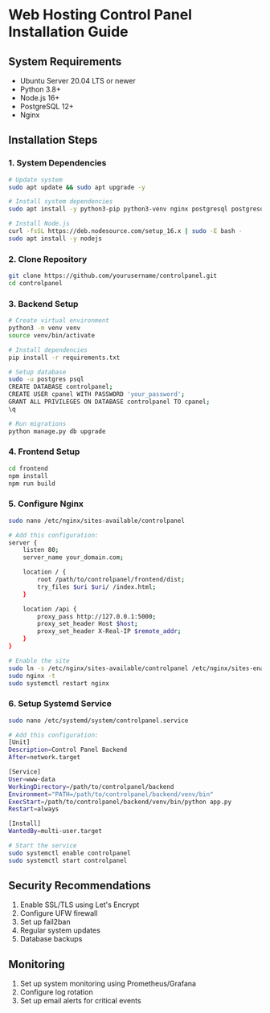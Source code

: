 # Web Hosting Control Panel Installation Guide

## System Requirements
- Ubuntu Server 20.04 LTS or newer
- Python 3.8+
- Node.js 16+
- PostgreSQL 12+
- Nginx

## Installation Steps

### 1. System Dependencies
```bash
# Update system
sudo apt update && sudo apt upgrade -y

# Install system dependencies
sudo apt install -y python3-pip python3-venv nginx postgresql postgresql-contrib

# Install Node.js
curl -fsSL https://deb.nodesource.com/setup_16.x | sudo -E bash -
sudo apt install -y nodejs
```

### 2. Clone Repository
```bash
git clone https://github.com/yourusername/controlpanel.git
cd controlpanel
```

### 3. Backend Setup
```bash
# Create virtual environment
python3 -m venv venv
source venv/bin/activate

# Install dependencies
pip install -r requirements.txt

# Setup database
sudo -u postgres psql
CREATE DATABASE controlpanel;
CREATE USER cpanel WITH PASSWORD 'your_password';
GRANT ALL PRIVILEGES ON DATABASE controlpanel TO cpanel;
\q

# Run migrations
python manage.py db upgrade
```

### 4. Frontend Setup
```bash
cd frontend
npm install
npm run build
```

### 5. Configure Nginx
```bash
sudo nano /etc/nginx/sites-available/controlpanel

# Add this configuration:
server {
    listen 80;
    server_name your_domain.com;

    location / {
        root /path/to/controlpanel/frontend/dist;
        try_files $uri $uri/ /index.html;
    }

    location /api {
        proxy_pass http://127.0.0.1:5000;
        proxy_set_header Host $host;
        proxy_set_header X-Real-IP $remote_addr;
    }
}

# Enable the site
sudo ln -s /etc/nginx/sites-available/controlpanel /etc/nginx/sites-enabled/
sudo nginx -t
sudo systemctl restart nginx
```

### 6. Setup Systemd Service
```bash
sudo nano /etc/systemd/system/controlpanel.service

# Add this configuration:
[Unit]
Description=Control Panel Backend
After=network.target

[Service]
User=www-data
WorkingDirectory=/path/to/controlpanel/backend
Environment="PATH=/path/to/controlpanel/backend/venv/bin"
ExecStart=/path/to/controlpanel/backend/venv/bin/python app.py
Restart=always

[Install]
WantedBy=multi-user.target

# Start the service
sudo systemctl enable controlpanel
sudo systemctl start controlpanel
```

## Security Recommendations
1. Enable SSL/TLS using Let's Encrypt
2. Configure UFW firewall
3. Set up fail2ban
4. Regular system updates
5. Database backups

## Monitoring
1. Set up system monitoring using Prometheus/Grafana
2. Configure log rotation
3. Set up email alerts for critical events 